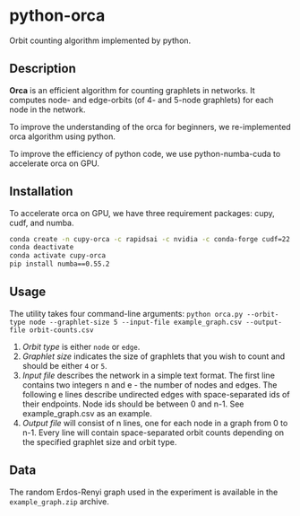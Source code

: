 # python-orca
Orbit counting algorithm implemented by python.

## Description
**Orca** is an efficient algorithm for counting graphlets in networks. 
It computes node- and edge-orbits (of 4- and 5-node graphlets) for each node in the network.

To improve the understanding of the orca for beginners, we re-implemented orca algorithm
using python.

To improve the efficiency of python code, we use python-numba-cuda to accelerate orca on GPU.

## Installation
To accelerate orca on GPU, we have three requirement packages: cupy, cudf, and numba. 
```bash
conda create -n cupy-orca -c rapidsai -c nvidia -c conda-forge cudf=22.08 python=3.8 cudatoolkit=11.5
conda deactivate
conda activate cupy-orca
pip install numba==0.55.2
```

## Usage
The utility takes four command-line arguments:
`python orca.py --orbit-type node --graphlet-size 5 --input-file example_graph.csv --output-file orbit-counts.csv`

1. *Orbit type* is either `node` or `edge`.
2. *Graphlet size* indicates the size of graphlets that you wish to count and should be either `4` or `5`.
3. *Input file* describes the network in a simple text format. The first line contains two integers n and e - the number of nodes and edges. The following e lines describe undirected edges with space-separated ids of their endpoints. Node ids should be between 0 and n-1. See example_graph.csv as an example.
4. *Output file* will consist of n lines, one for each node in a graph from 0 to n-1. Every line will contain space-separated orbit counts depending on the specified graphlet size and orbit type.

## Data

The random Erdos-Renyi graph used in the experiment is available in the `example_graph.zip` archive.
